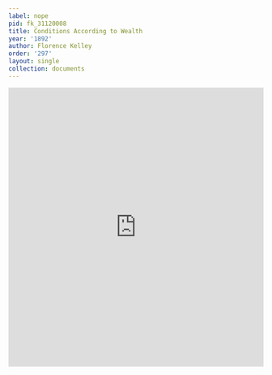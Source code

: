 ```yaml
---
label: nope
pid: fk_31120008
title: Conditions According to Wealth
year: '1892'
author: Florence Kelley
order: '297'
layout: single
collection: documents
---
```

<iframe src="https://northwestern.app.box.com/embed/s/ldp2j91472xfkxnd85442fygqv5s3blp?sortColumn=date&view=list" width="100%" height="550" frameborder="0" allowfullscreen webkitallowfullscreen msallowfullscreen></iframe>
